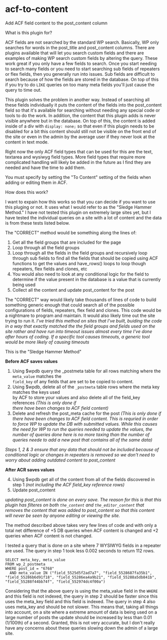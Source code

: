 # acf-to-content
Add ACF field content to the post_content column

What is this plugin for?

ACF fields are not searched by the standard WP search. Basically, WP only
searches for words in the post_title and post_content columns. There are plugins available that
will let you search custom fields and there are examples of making WP search custom fields by
altering the query. These work great if you only have a few fields to search. Once you start needing
to search many fields or you need to start searching sub fields of repeaters or flex fields, then you
generally run into issues. Sub fields are difficult to search because of how the fields are stored in
the database. On top of this if you try to do `LIKE` queries on too many meta fields you'll just cause
the query to time out.

This plugin solves the problem in another way. Instead of searching all these fields individually it
puts the content of the fields into the post_content field so that it's available for searching without
needing any special code or tools to do the work. In addition, the content that this plugin adds is never
visible anywhere but in the database. On top of this, the content is added inside of a div with 
`display: none;` so that even if this plugin needs to be disabled for a bit this content should
still not be visible on the front end of the site or even in the admin by the average user if they
never look at the content in text mode.

Right now the only ACF field types that can be used for this are the text, textarea and wysiwyg field
types. More field types that require more complicated handling will likely be added in the future as
I find they are needed and have the time to add them.

You must specify by setting the "To Content" setting of the fields when adding or editing them in ACF.

How does this work?

I want to expain how this works so that you can decide if you want to use this pluging or not. It uses
what I would refer to as the "Sledge Hammer Method." I have not tested this plugin on extremely large
sites yet, but I have tested the individual queries on a site with a lot of content and the data is from
these tests listed below.

The "CORRECT" method would be something along the lines of:

1. Get all the field groups that are included for the page
2. Loop through all the field groups
3. Loop through all the fields in the field groups and recursively loop through sub fields
to find all the fields that should be copied using ACF functions to get the values and have_rows()
loops to loop though repeaters, flex fields and clones, etc
4. You would also need to look at any conditional logic for the field to determine if the value present
in the database is a value that is currently being used
5. Collect all the content and update post_content for the post

The "CORRECT" way would likely take thousands of lines of code to build something generic enough that
could search all of the possible configurations of fields, repeaters, flex field and clones. This code
would be a nightmare to program and maintain. It would also likely time out the site trying to run it.
*I've tried this method on sites that I've built, buiding the code in a way that exactly matched the
the field groups and fields used on the site rather and have run into timeout issues almost every time
I've done after hours of coding. If a specific tool causes timeouts, a generic tool would be more likely
of causing timeouts*

This is the "Sledge Hammer Method"

**Before ACF saves values**

1. Using $wpdb query the _postmeta table for all rows matching where the `meta_value` matches the  
`field_key` of any fields that are set to be copied to content.  
2. Using $wpdb, delete all of the `_postmeta` table rows where the meta key matches the keys used  
by ACF to store your values and also delete all of the field_key references *(This is only done if  
there have been changes to ACF field content)*
3. Delete and refresh the post_meta cache for the post *(This is only done if there have been changes to
ACF field content. This is requried in order to force WP to update the DB with submitted values. While this causes the need for WP to run the queries needed to update the values, the number of queries done here is no more taxing than the number of queries neede to add a new post that contains all of the same data)*

*Steps 1, 2 & 3 ensure that any data that should not be included because of conditional logic or changes
in repeaters is removed so we don't need to worry about adding outdated content to post_content*

**After ACR saves values**

4. Using $wpdb get all of the content from all of the fields discovered in step 1 *(not including the
ACF field_key reference rows)*
5. Update post_content

*updating post_content is done on every save. The reason for this is that this plugin has filteres on
both `the_content` and `the_editor_content` that removes the content that was added to post_content
so that this content will never be seen by anyone editing or viewing the site.*

The method described above takes very few lines of code and with only a total net difference of 
+5 DB queries when ACF content is changed and +2 queries when ACF content is not changed.

I tested a query that is done on a site where 7 WYSIWYG fields in a repeater are used.
The query in step 1 took less 0.002 seconds to return 112 rows.
```
SELECT meta_key, meta_value 
FROM wp_2_postmeta 
WHERE post_id = "6768" 
  AND meta_value IN ("field_5525d5f2ad7a7", "field_5528687fa35b1", "field_55286b6d91f18", "field_55286ea4a9b21", "field_55288a5db841b", "field_55288f44bb74f", "field_552974dc4f00a")
```
Considering that the above query is using the meta_value field in the `WHERE` and this field is not
indexed, the query in step 2 should be faster since this uses the meta_key field and this field is 
indexed. The query in step 4 also uses meta_key and should be not slower. This means that, taking 
all things into account, on a site where a extreme amount of data is being used on a 
large number of posts the update should be increased by less than 0.01 (1/100th) of a second.
Granted, this is not very accurate, but I don't really have any concerns about these queries slowing
down the admin of a large site.
